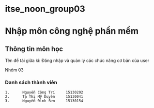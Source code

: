 # itse_noon_group03

# Nhập môn công nghệ phần mềm
## Thông tin môn học


Tên đề tài giữa kì: Đăng nhập và quản lý các chức năng cơ bản của user

Nhóm 03


### Danh sách thành viên
	1.		Nguyễn Công Trí		15130202
	2.		Tạ Thị Mỹ Duyên		15130041
	3.		Nguyễn Đình Sơn		15130154
